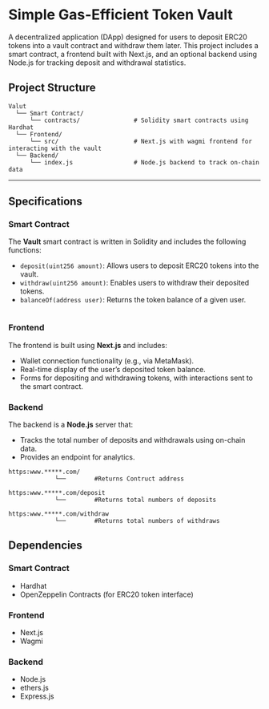 # Simple Gas-Efficient Token Vault

A decentralized application (DApp) designed for users to deposit ERC20 tokens into a vault contract and withdraw them later. This project includes a smart contract, a frontend built with Next.js, and an optional backend using Node.js for tracking deposit and withdrawal statistics.


## Project Structure
```
Valut
  └── Smart Contract/
      └── contracts/               # Solidity smart contracts using Hardhat
  └── Frontend/
      └── src/                     # Next.js with wagmi frontend for interacting with the vault
  └── Backend/
      └── index.js                 # Node.js backend to track on-chain data
```

---

## Specifications

### Smart Contract
The **Vault** smart contract is written in Solidity and includes the following functions:
- `deposit(uint256 amount)`: Allows users to deposit ERC20 tokens into the vault.
- `withdraw(uint256 amount)`: Enables users to withdraw their deposited tokens.
- `balanceOf(address user)`: Returns the token balance of a given user.

```

```

### Frontend
The frontend is built using **Next.js** and includes:
- Wallet connection functionality (e.g., via MetaMask).
- Real-time display of the user’s deposited token balance.
- Forms for depositing and withdrawing tokens, with interactions sent to the smart contract.

### Backend
The backend is a **Node.js** server that:
- Tracks the total number of deposits and withdrawals using on-chain data.
- Provides an endpoint for analytics.
```
https:www.*****.com/
             └──        #Returns Contruct address

https:www.*****.com/deposit
             └──        #Returns total numbers of deposits

https:www.*****.com/withdraw
             └──        #Returns total numbers of withdraws
```



## Dependencies

### Smart Contract
- Hardhat
- OpenZeppelin Contracts (for ERC20 token interface)

### Frontend
- Next.js
- Wagmi

### Backend
- Node.js
- ethers.js
- Express.js 

